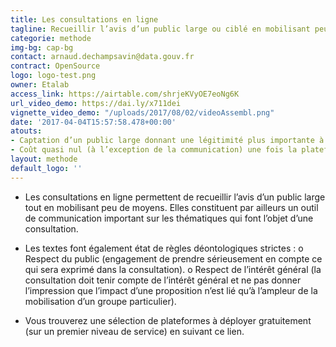 ```yaml
---
title: Les consultations en ligne
tagline: Recueillir l’avis d’un public large ou ciblé en mobilisant peu de moyens dans un délai contraint
categorie: methode
img-bg: cap-bg
contact: arnaud.dechampsavin@data.gouv.fr
contract: OpenSource
logo: logo-test.png
owner: Etalab
access_link: https://airtable.com/shrjeKVyOE7eoNg6K
url_video_demo: https://dai.ly/x711dei
vignette_video_demo: "/uploads/2017/08/02/videoAssembl.png"
date: '2017-04-04T15:57:58.478+00:00'
atouts:
- Captation d’un public large donnant une légitimité plus importante à la consultation voire à la décision publique.
- Coût quasi nul (à l’exception de la communication) une fois la plateforme développée. 
layout: methode
default_logo: ''
---
```


* Les consultations en ligne permettent de recueillir l’avis d’un public large tout en mobilisant peu de moyens. Elles constituent par ailleurs un outil de communication important sur les thématiques qui font l’objet d’une consultation. 

* Les textes font également état de règles déontologiques strictes : o Respect du public (engagement de prendre sérieusement en compte ce qui sera exprimé dans la consultation). o Respect de l’intérêt général (la consultation doit tenir compte de l’intérêt général et ne pas donner l’impression que l’impact d’une proposition n’est lié qu’à l’ampleur de la mobilisation d’un groupe particulier). 

* Vous trouverez une sélection de plateformes à déployer gratuitement (sur un premier niveau de service) en suivant ce lien.